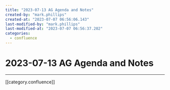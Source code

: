 ```yaml
---
title: "2023-07-13 AG Agenda and Notes"
created-by: "mark.phillips"
created-at: "2023-07-07 06:56:06.143"
last-modified-by: "mark.phillips"
last-modified-at: "2023-07-07 06:56:37.202"
categories:
  - confluence
---
```


# 2023-07-13 AG Agenda and Notes


---

[[category.confluence]]
